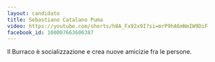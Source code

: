 ```yaml
---
layout: candidato
title: Sebastiano Catalano Puma
video: https://youtube.com/shorts/h8A_Fx92x9I?si=mrP9hA6mNmIW9DiF
facebook_id: 100007663606387
---
```

Il Burraco è socializzazione e crea nuove amicizie fra le persone.